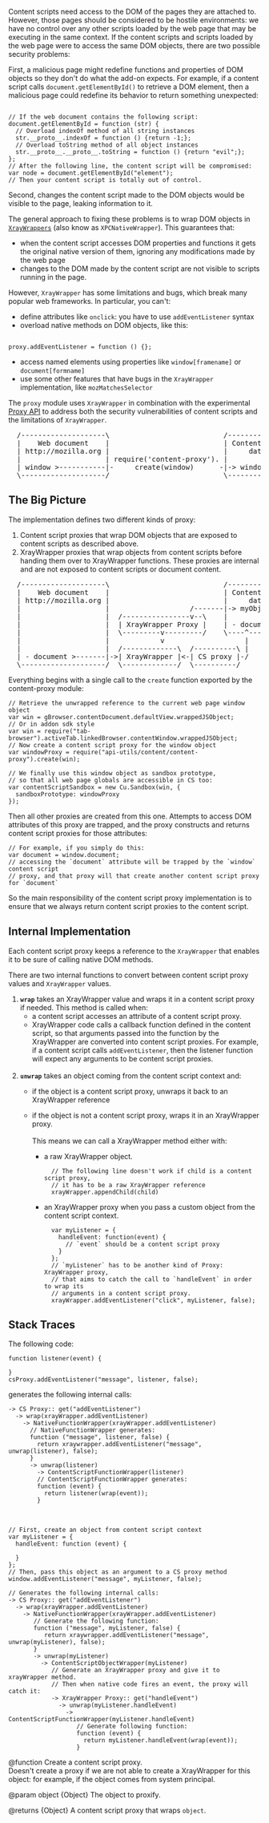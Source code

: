 <!-- This Source Code Form is subject to the terms of the Mozilla Public
   - License, v. 2.0. If a copy of the MPL was not distributed with this
   - file, You can obtain one at http://mozilla.org/MPL/2.0/. -->

<!-- contributed by Alexandre Poirot [apoirot@mozilla.com]  -->

Content scripts need access to the DOM of the pages they are attached to.
However, those pages should be considered to be hostile environments: we
have no control over any other scripts loaded by the web page that may be
executing in the same context. If the content scripts and scripts loaded
by the web page were to access the same DOM objects, there are two possible
security problems:

First, a malicious page might redefine functions and properties of DOM
objects so they don't do what the add-on expects. For example, if a
content script calls `document.getElementById()` to retrieve a DOM
element, then a malicious page could redefine its behavior to return
something unexpected:

<pre><code>
// If the web document contains the following script:
document.getElementById = function (str) {
  // Overload indexOf method of all string instances
  str.__proto__.indexOf = function () {return -1;};
  // Overload toString method of all object instances
  str.__proto__.__proto__.toString = function () {return "evil";};
};
// After the following line, the content script will be compromised:
var node = document.getElementById("element");
// Then your content script is totally out of control.
</code></pre>

Second, changes the content script made to the DOM objects would be visible
to the page, leaking information to it.

The general approach to fixing these problems is to wrap DOM objects in
[`XrayWrappers`](https://developer.mozilla.org/en/XPCNativeWrapper)
(also know as `XPCNativeWrapper`). This guarantees that:

* when the content script accesses DOM properties and functions it gets the
original native version of them, ignoring any modifications made by the web
page
* changes to the DOM made by the content script are not visible to scripts
running in the page.

However, `XrayWrapper` has some limitations and bugs, which break many
popular web frameworks. In particular, you can't:

* define attributes like `onclick`: you have to use `addEventListener` syntax
* overload native methods on DOM objects, like this:
<pre><code>
proxy.addEventListener = function () {};
</code></pre>
* access named elements using properties like `window[framename]` or
`document[formname]`
* use some other features that have bugs in the `XrayWrapper`
implementation, like `mozMatchesSelector`

The `proxy` module uses `XrayWrapper` in combination with the
experimental
[Proxy API](https://developer.mozilla.org/en/JavaScript/Reference/Global_Objects/Proxy)
to address both the security vulnerabilities of content scripts and the
limitations of `XrayWrapper`.

<pre>
  /--------------------\                           /------------------------\
  |    Web document    |                           | Content script sandbox |
  | http://mozilla.org |                           |     data/worker.js     |
  |                    | require('content-proxy'). |                        |
  | window >-----------|-     create(window)      -|-> window               |
  \--------------------/                           \------------------------/
</pre>


## The Big Picture ##

The implementation defines two different kinds of proxy:
  
  1. Content script proxies that wrap DOM objects that are exposed to
     content scripts as described above.
  2. XrayWrapper proxies that wrap objects from content scripts before handing
     them over to XrayWrapper functions. These proxies are internal
     and are not exposed to content scripts or document content.

<pre>
  /--------------------\                           /------------------------\
  |    Web document    |                           | Content script sandbox |
  | http://mozilla.org |                           |     data/worker.js     |
  |                    |                   /-------|-> myObject = {}        |
  |                    |  /----------------v--\    |                        |
  |                    |  | XrayWrapper Proxy |    | - document             |
  |                    |  \---------v---------/    \----^-------------------/
  |                    |            v                   |
  |                    |  /-------------\  /----------\ |
  | - document >-------|->| XrayWrapper |<-| CS proxy |-/
  \--------------------/  \-------------/  \----------/
</pre>

Everything begins with a single call to the `create` function exported by the
content-proxy module:

    // Retrieve the unwrapped reference to the current web page window object
    var win = gBrowser.contentDocument.defaultView.wrappedJSObject;
    // Or in addon sdk style
    var win = require("tab-browser").activeTab.linkedBrowser.contentWindow.wrappedJSObject;
    // Now create a content script proxy for the window object
    var windowProxy = require("api-utils/content/content-proxy").create(win);
    
    // We finally use this window object as sandbox prototype,
    // so that all web page globals are accessible in CS too:
    var contentScriptSandbox = new Cu.Sandbox(win, {
      sandboxPrototype: windowProxy
    });

Then all other proxies are created from this one. Attempts to access DOM
attributes of this proxy are trapped, and the proxy constructs and returns
content script proxies for those attributes:

    // For example, if you simply do this:
    var document = window.document;
    // accessing the `document` attribute will be trapped by the `window` content script
    // proxy, and that proxy will that create another content script proxy for `document`

So the main responsibility of the content script proxy implementation is to
ensure that we always return content script proxies to the content script.

## Internal Implementation ##

Each content script proxy keeps a reference to the `XrayWrapper` that enables
it to be sure of calling native DOM methods.

There are two internal functions to convert between content script proxy
values and `XrayWrapper` values.

1. __`wrap`__ takes an XrayWrapper value and wraps it in a content script
proxy if needed.
  This method is called when:
    * a content script accesses an attribute of a content script proxy.
    * XrayWrapper code calls a callback function defined in the content
script, so that arguments passed into the function by the XrayWrapper are
converted into content script proxies. For example, if a content script
calls `addEventListener`, then the listener function will expect any arguments
to be content script proxies.
<br/><br/>
2. __`unwrap`__ takes an object coming from the content script context and:
    * if the object is a content script proxy, unwraps it back to an
XrayWrapper reference
    * if the object is not a content script proxy, wraps it in an XrayWrapper
proxy.
<br/><br/>
This means we can call a XrayWrapper method either with:

        * a raw XrayWrapper object.
    
                // The following line doesn't work if child is a content script proxy,
                // it has to be a raw XrayWrapper reference
                xrayWrapper.appendChild(child)
      
        * an XrayWrapper proxy when you pass a custom object from the content
script context.

                var myListener = {
                  handleEvent: function(event) {
                    // `event` should be a content script proxy
                  }
                };
                // `myListener` has to be another kind of Proxy: XrayWrapper proxy,
                // that aims to catch the call to `handleEvent` in order to wrap its
                // arguments in a content script proxy.
                xrayWrapper.addEventListener("click", myListener, false);


## Stack Traces ##

The following code:

    function listener(event) {
      
    }
    csProxy.addEventListener("message", listener, false);
    
generates the following internal calls:

    -> CS Proxy:: get("addEventListener")
      -> wrap(xrayWrapper.addEventListener)
        -> NativeFunctionWrapper(xrayWrapper.addEventListener)
          // NativeFunctionWrapper generates:
          function ("message", listener, false) {
            return xraywrapper.addEventListener("message", unwrap(listener), false);
          }
          -> unwrap(listener)
            -> ContentScriptFunctionWrapper(listener)
            // ContentScriptFunctionWrapper generates:
            function (event) {
              return listener(wrap(event));
            }

<br>

    // First, create an object from content script context
    var myListener = {
      handleEvent: function (event) {
        
      }
    };
    // Then, pass this object as an argument to a CS proxy method
    window.addEventListener("message", myListener, false);
    
    // Generates the following internal calls:
    -> CS Proxy:: get("addEventListener")
      -> wrap(xrayWrapper.addEventListener)
        -> NativeFunctionWrapper(xrayWrapper.addEventListener)
           // Generate the following function:
           function ("message", myListener, false) {
              return xraywrapper.addEventListener("message", unwrap(myListener), false);
           }
           -> unwrap(myListener)
             -> ContentScriptObjectWrapper(myListener)
                // Generate an XrayWrapper proxy and give it to xrayWrapper method.
                // Then when native code fires an event, the proxy will catch it:
                -> XrayWrapper Proxy:: get("handleEvent")
                  -> unwrap(myListener.handleEvent)
                    -> ContentScriptFunctionWrapper(myListener.handleEvent)
                       // Generate following function:
                       function (event) {
                         return myListener.handleEvent(wrap(event));
                       }


<api name="create">
@function
  Create a content script proxy. <br/>
  Doesn't create a proxy if we are not able to create a XrayWrapper for
  this object: for example, if the object comes from system principal.

@param object {Object}
    The object to proxify.

@returns {Object}
    A content script proxy that wraps `object`.
</api>
